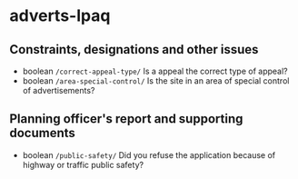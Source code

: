 # adverts-lpaq

## Constraints, designations and other issues

- boolean `/correct-appeal-type/` Is a <appeal type> appeal the correct type of appeal?
- boolean `/area-special-control/` Is the site in an area of special control of advertisements?

## Planning officer's report and supporting documents

- boolean `/public-safety/` Did you refuse the application because of highway or traffic public safety?
